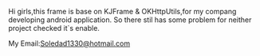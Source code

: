 Hi girls,this frame is base on KJFrame & OKHttpUtils,for my compang developing android application.
So there stil has some problem for neither project checked it`s enable.

My Email:Soledad1330@hotmail.com
